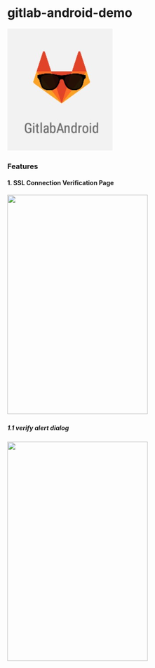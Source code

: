 # gitlab-android-demo
![image](https://github.com/syl0224/gitlab-android-demo/blob/master/pic/gitlab-android-demo.png)


### Features
#### 1. SSL Connection Verification Page
<image src="https://github.com/syl0224/gitlab-android-demo/blob/master/pic/verify_page.png" width="320" height="500"/>

##### 1.1 verify alert dialog
<image src="https://github.com/syl0224/gitlab-android-demo/blob/master/pic/verify_alert.png" width="320" height="500"/>
